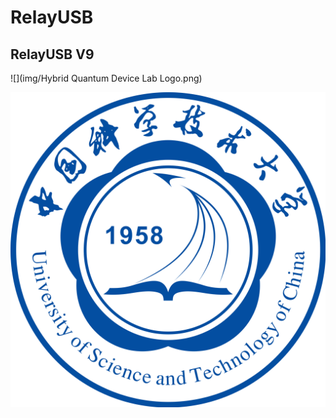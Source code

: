 # RelayUSB


## RelayUSB V9

![](img/Hybrid Quantum Device Lab Logo.png)

![](img/Logo_of_University_of_Science_and_Technology_of_China.png)